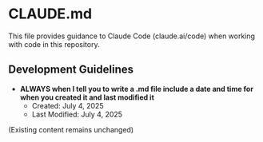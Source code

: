 # CLAUDE.md

This file provides guidance to Claude Code (claude.ai/code) when working with code in this repository.

## Development Guidelines

- **ALWAYS when I tell you to write a .md file include a date and time for when you created it and last modified it**
  - Created: July 4, 2025
  - Last Modified: July 4, 2025

(Existing content remains unchanged)
